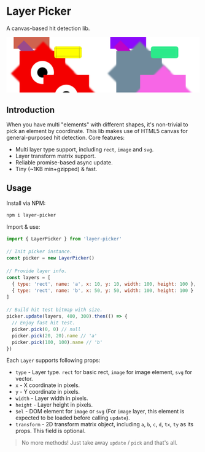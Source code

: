# Layer Picker
A canvas-based hit detection lib.

![demo](./demo/demo.png)


## Introduction
When you have multi "elements" with different shapes, it's non-trivial to pick an element by coordinate. This lib makes use of HTML5 canvas for general-purposed hit detection. Core features:

* Multi layer type support, including `rect`, `image` and `svg`.
* Layer transform matrix support.
* Reliable promise-based async update.
* Tiny (~1KB min+gzipped) & fast.


## Usage
Install via NPM:

``` bash
npm i layer-picker
```

Import & use:

``` js
import { LayerPicker } from 'layer-picker'

// Init picker instance.
const picker = new LayerPicker()

// Provide layer info.
const layers = [
  { type: 'rect', name: 'a', x: 10, y: 10, width: 100, height: 100 },
  { type: 'rect', name: 'b', x: 50, y: 50, width: 100, height: 100 }
]

// Build hit test bitmap with size.
picker.update(layers, 400, 300).then(() => {
  // Enjoy fast hit test.
  picker.pick(0, 0) // null
  picker.pick(20, 20).name // 'a'
  picker.pick(100, 100).name // 'b'
})
```

Each `Layer` supports following props:

* `type` - Layer type. `rect` for basic rect, `image` for image element, `svg` for vector.
* `x` - X coordinate in pixels.
* `y` - Y coordinate in pixels.
* `width` - Layer width in pixels.
* `height` - Layer height in pixels.
* `$el` - DOM element for `image` or `svg` (For `image` layer, this element is expected to be loaded before calling `update`).
* `transform` - 2D transform matrix object, including `a`, `b`, `c`, `d`, `tx`, `ty` as its props. This field is optional.

> No more methods! Just take away `update` / `pick` and that's all.
